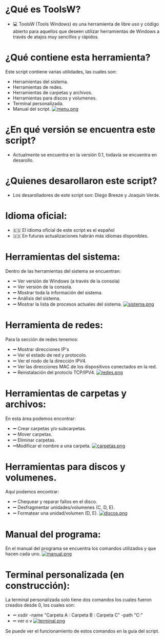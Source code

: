 # ¿Qué es ToolsW?
- 💻 ToolsW (Tools Windows) es una herramienta de libre uso y código abierto para aquellos que deseen utilizar herramientas de Windows a través de atajos muy sencillos y rápidos.

# ¿Qué contiene esta herramienta?
Este script contiene varias utilidades, las cuales son:
-  Herramientas del sistema.
-  Herramientas de redes.
-  Herramientas de carpetas y archivos.
-  Herramientas para discos y volumenes.
-  Terminal personalizada.
-  Manual del script.
[![menu.png](https://i.postimg.cc/BbgZxTzs/menu.png)](https://postimg.cc/ZvWhmdZD)

# ¿En qué versión se encuentra este script?
- Actualmente se encuentra en la versión 0.1, todavía se encuentra en desarollo.

# ¿Quienes desarollaron este script?
- Los desarolladores de este script son: Diego Breeze y Joaquín Verde.

# Idioma oficial:
- 🇪🇸 El idioma oficial de este script es el español
- 🇺🇸 En futuras actualizaciones habrán más idiomas disponibles.

# Herramientas del sistema:
Dentro de las herramientas del sistema se encuentran:
- ➖ Ver versión de Windows (a través de la consola)
- ➖ Ver versión de la consola.
- ➖ Mostrar toda la información del sistema.
- ➖ Análisis del sistema.
- ➖ Mostrar la lista de procesos actuales del sistema.
[![sistema.png](https://i.postimg.cc/X7jYnPZv/sistema.png)](https://postimg.cc/G9fCQqx0)

# Herramienta de redes: 
Para la sección de redes tenemos:
- ➖ Mostrar direcciones IP's
- ➖ Ver el estado de red y protocolo.
- ➖ Ver el nodo de la dirección IPV4.
- ➖ Ver las direcciones MAC de los dispositivos conectados en la red.
- ➖ Reinstalación del protoclo TCP/IPV4.
[![redes.png](https://i.postimg.cc/Xq37GHQQ/redes.png)](https://postimg.cc/bDCj4TXt)

# Herramientas de carpetas y archivos:
En esta área podemos encontrar:
- ➖ Crear carpetas y/o subcarpetas.
- ➖ Mover carpetas.
- ➖ Eliminar carpetas.
- ➖Modificar el nombre a una carpeta.
[![carpetas.png](https://i.postimg.cc/hGzGH7Xb/carpetas.png)](https://postimg.cc/3yh7GNCd)

# Herramientas para discos y volumenes.
Aquí podemos encontrar:
- ➖ Chequear y reparar fallos en el disco.
- ➖ Desfragmentar unidades/volumenes (C, D, E).
- ➖ Formatear una unidad/volumen (D, E). 
[![discos.png](https://i.postimg.cc/PqgqhrZG/discos.png)](https://postimg.cc/gwKpHpN4)

# Manual del programa:
En el manual del programa se encuentra los comandos utilizados y que hacen cada uno.
[![manual.png](https://i.postimg.cc/tTF4gQts/manual.png)](https://postimg.cc/625XHPPK)

# Terminal personalizada (en construcción):
La terminal personalizada solo tiene dos comandos los cuales fueron creados desde 0, los cuales son:
- ➖ xsdir -name "Carpeta A : Carpeta B : Carpeta C" -path "C:\" 
- ➖ ver o v
[![terminal.png](https://i.postimg.cc/sf92dzg8/terminal.png)](https://postimg.cc/Lh5SLrfB)

Se puede ver el funcionamiento de estos comandos en la guía del script.
